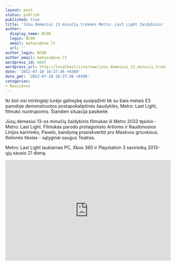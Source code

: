 ```yaml
---
layout: post
status: publish
published: true
title: 'Jūsų dėmesiui 13 minučių trukmės Metro: Last Light žaidybinis filmukas'
author:
  display_name: BC00
  login: BC00
  email: matasx@one.lt
  url: ''
author_login: BC00
author_email: matasx@one.lt
wordpress_id: 6647
wordpress_url: http://localhost/site/new/jusu_demesiui_13_minuciu_trukmes_metro_last_light_zaidybinis_filmukas/
date: '2012-07-18 16:37:36 +0300'
date_gmt: '2012-07-18 16:37:36 +0300'
categories:
- Naujienos
---
```

<p>
	Iki &scaron;iol visi mirtingieji turėjo galimybę susipažinti tik su &scaron;iais metais E3 parodoje demonstruotos postapokaliptinės &scaron;audyklės, Metro: Last Light, filmuko nuotrupomis. &Scaron;iandien situacija pasikeitė.</p>
<p>
	Jūsų dėmesiui 13-os minučių žaidybinis filmukas i&scaron; Metro 2033 tęsinio - Metro: Last Light. Filmukas parodo protagonisto Artiomo ir Raudonosios Linijos karininko, Pavelo, bandymą prasiskverbti pro Maskvos griuvėsius. Kelionės tikslas - sąlyginai saugus Teatras.</p>
<p>
	Metro: Last Light laukiamas PC, Xbox 360 ir Playstation 3 savininkų 2013-ųjų sausio 21 dieną.</p>
<p>
	<iframe allowfullscreen="" frameborder="0" height="315" src="http://www.youtube.com/embed/fock08hIUc0" width="520"></iframe></p>
